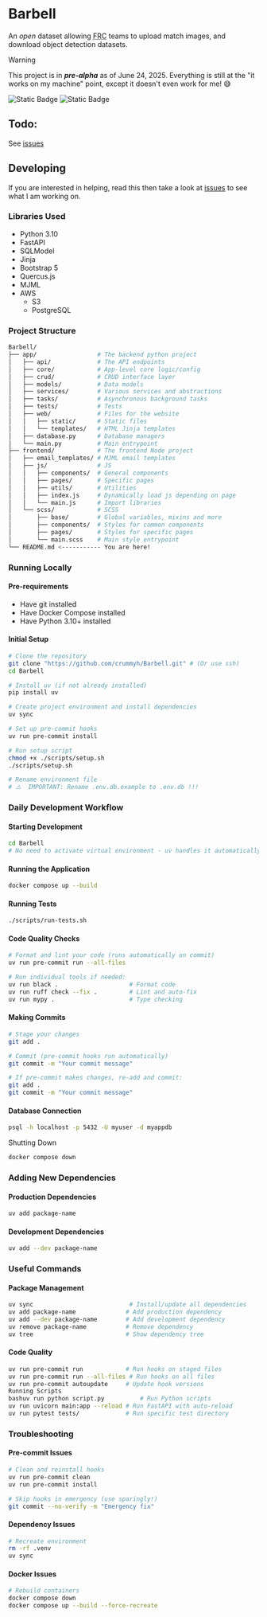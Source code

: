 # Barbell

An *open* dataset allowing <abbr title="FIRST Robotics Competition">FRC</abbr> teams to upload match images, and download object detection datasets.

> [!WARNING]
> This project is in ***pre-alpha*** as of June 24, 2025. Everything is still at the "it works on my machine" point, except it doesn't even work for me! :sweat_smile:

![Static Badge](https://img.shields.io/badge/Licence-MIT-blue?style=for-the-badge)
![Static Badge](https://img.shields.io/badge/FastAPI-%23009485?style=for-the-badge&logo=fastapi&logoColor=%23ffffff)

## Todo:

See [issues](https://github.com/crummyh/Barbell/issues)

## Developing

If you are interested in helping, read this then take a look at [issues](https://github.com/crummyh/Barbell/issues) to see what I am working on.

### Libraries Used

* Python 3.10
* FastAPI
* SQLModel
* Jinja
* Bootstrap 5
* Quercus.js
* MJML
* AWS
  * S3
  * PostgreSQL

### Project Structure

```bash
Barbell/
├── app/                 # The backend python project
│   ├── api/             # The API endpoints
│   ├── core/            # App-level core logic/config
│   ├── crud/            # CRUD interface layer
│   ├── models/          # Data models
│   ├── services/        # Various services and abstractions
│   ├── tasks/           # Asynchronous background tasks
│   ├── tests/           # Tests
│   ├── web/             # Files for the website
│   │   ├── static/      # Static files
│   │   └── templates/   # HTML Jinja templates
│   ├── database.py      # Database managers
│   └── main.py          # Main entrypoint
├── frontend/            # The frontend Node project
│   ├── email_templates/ # MJML email templates
│   ├── js/              # JS
│   │   ├── components/  # General components
│   │   ├── pages/       # Specific pages
│   │   ├── utils/       # Utilities
│   │   ├── index.js     # Dynamically load js depending on page
│   │   └── main.js      # Import libraries
│   └── scss/            # SCSS
│       ├── base/        # Global variables, mixins and more
│       ├── components/  # Styles for common components
│       ├── pages/       # Styles for specific pages
│       └── main.scss    # Main style entrypoint
└── README.md <----------- You are here!
```

### Running Locally
#### Pre-requirements

* Have git installed
* Have Docker Compose installed
* Have Python 3.10+ installed

#### Initial Setup
```bash
# Clone the repository
git clone "https://github.com/crummyh/Barbell.git" # (Or use ssh)
cd Barbell

# Install uv (if not already installed)
pip install uv

# Create project environment and install dependencies
uv sync

# Set up pre-commit hooks
uv run pre-commit install

# Run setup script
chmod +x ./scripts/setup.sh
./scripts/setup.sh

# Rename environment file
# ⚠️  IMPORTANT: Rename .env.db.example to .env.db !!!
```

### Daily Development Workflow
#### Starting Development
```bash
cd Barbell
# No need to activate virtual environment - uv handles it automatically!
```
#### Running the Application
```bash
docker compose up --build
```
#### Running Tests
```bash
./scripts/run-tests.sh
```
#### Code Quality Checks
```bash
# Format and lint your code (runs automatically on commit)
uv run pre-commit run --all-files

# Run individual tools if needed:
uv run black .                    # Format code
uv run ruff check --fix .         # Lint and auto-fix
uv run mypy .                     # Type checking
```
#### Making Commits
```bash
# Stage your changes
git add .

# Commit (pre-commit hooks run automatically)
git commit -m "Your commit message"

# If pre-commit makes changes, re-add and commit:
git add .
git commit -m "Your commit message"
```
#### Database Connection
```bash
psql -h localhost -p 5432 -U myuser -d myappdb
```
Shutting Down
```bash
docker compose down
```

### Adding New Dependencies
#### Production Dependencies
```bash
uv add package-name
```
#### Development Dependencies
```bash
uv add --dev package-name
```

### Useful Commands
#### Package Management
```bash
uv sync                           # Install/update all dependencies
uv add package-name              # Add production dependency
uv add --dev package-name        # Add development dependency
uv remove package-name           # Remove dependency
uv tree                          # Show dependency tree
```
#### Code Quality
```bash
uv run pre-commit run            # Run hooks on staged files
uv run pre-commit run --all-files # Run hooks on all files
uv run pre-commit autoupdate     # Update hook versions
Running Scripts
bashuv run python script.py          # Run Python scripts
uv run uvicorn main:app --reload # Run FastAPI with auto-reload
uv run pytest tests/             # Run specific test directory
```
### Troubleshooting
#### Pre-commit Issues
```bash
# Clean and reinstall hooks
uv run pre-commit clean
uv run pre-commit install

# Skip hooks in emergency (use sparingly!)
git commit --no-verify -m "Emergency fix"
```
#### Dependency Issues
```bash
# Recreate environment
rm -rf .venv
uv sync
```
#### Docker Issues
```bash
# Rebuild containers
docker compose down
docker compose up --build --force-recreate
```
